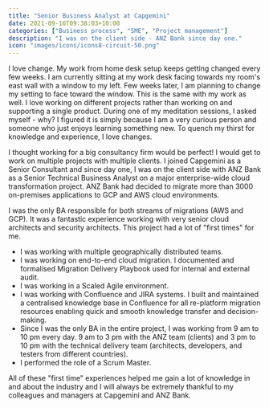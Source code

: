 ```yaml
---
title: "Senior Business Analyst at Capgemini"
date: 2021-09-16T09:38:03+10:00
categories: ["Business process", "SME", "Project management"]
description: "I was on the client side - ANZ Bank since day one."
icon: "images/icons/icons8-circuit-50.png"
---
```

I love change. My work from home desk setup keeps getting changed every few weeks. I am currently sitting at my work desk facing towards my room's east wall with a window to my left. Few weeks later, I am planning to change my setting to face toward the window. This is the same with my work as well. I love working on different projects rather than working on and supporting a single product. During one of my meditation sessions, I asked myself - why? I figured it is simply because I am a very curious person and someone who just enjoys learning something new. To quench my thirst for knowledge and experience, I love changes. 

I thought working for a big consultancy firm would be perfect! I would get to work on multiple projects with multiple clients. I joined Capgemini as a Senior Consultant and since day one, I was on the client side with ANZ Bank as a Senior Technical Business Analyst on a major enterprise-wide cloud transformation project. ANZ Bank had decided to migrate more than 3000 on-premises applications to GCP and AWS cloud environments. 

I was the only BA responsible for both streams of migrations (AWS and GCP). It was a fantastic experience working with very senior cloud architects and security architects. This project had a lot of "first times" for me.
* I was working with multiple geographically distributed teams.
* I was working on end-to-end cloud migration. I documented and formalised Migration Delivery Playbook used for internal and external audit.
* I was working in a Scaled Agile environment.
* I was working with Confluence and JIRA systems. I built and maintained a centralised knowledge base in Confluence for all re-platform migration resources enabling quick and smooth knowledge transfer and decision-making.
* Since I was the only BA in the entire project, I was working from 9 am to 10 pm every day. 9 am to 3 pm with the ANZ team (clients) and 3 pm to 10 pm with the technical delivery team (architects, developers, and testers from different countries).
* I performed the role of a Scrum Master.

All of these "first time" experiences helped me gain a lot of knowledge in and about the industry and I will always be extremely thankful to my colleagues and managers at Capgemini and ANZ Bank. 
